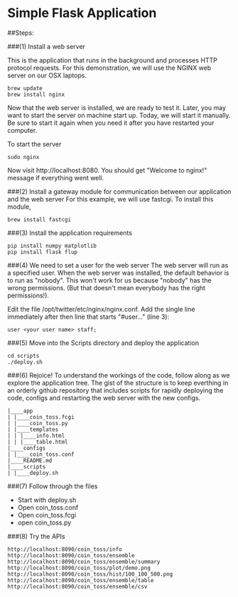 # Simple Flask Application

##Steps:

###(1) Install a web server

This is the application that runs in the background and processes HTTP protocol requests.  For
this demonstration, we will use the NGINX web server on our OSX laptops.

    brew update
    brew install nginx

Now that the web server is installed, we are ready to test it.  Later, you may want to start
the server on machine start up. Today, we will start it manually. Be sure to start it again
when you need it after you have restarted your computer.

To start the server

    sudo nginx

Now visit http://localhost:8080. You should get "Welcome to nginx!" message if everything went
well.

###(2) Install a gateway module for communication between our application and the web server
For this example, we will use fastcgi.  To install this module,

    brew install fastcgi

###(3) Install the application requirements
    
    pip install numpy matplotlib
    pip install flask flup

###(4) We need to set a user for the web server
The web server will run as a specified user. When the web server was installed, the default
behavior is to run as "nobody". This won't work for us because "nobody" has the wrong permissions.
(But that doesn't mean everybody has the right permissions!).

Edit the file /opt/twitter/etc/nginx/nginx.conf.  Add the single line immediately after then line 
that starts "#user..." (line 3):
    
    user <your user name> staff;

###(5) Move into the Scripts directory and deploy the application

    cd scripts
    ./deploy.sh

###(6) Rejoice!
To understand the workings of the code, follow along as we explore the application tree.  The gist of
the structure is to keep everthing in an orderly github repository that includes scripts
for rapidly deploying the code, configs and restarting the web server with the new configs.

    |____app
    | |____coin_toss.fcgi
    | |____coin_toss.py
    | |____templates
    | | |____info.html
    | | |____table.html
    |____configs
    | |____coin_toss.conf
    |____README.md
    |____scripts
    | |____deploy.sh


###(7) Follow through the files

* Start with deploy.sh
* Open coin_toss.conf
* Open coin_toss.fcgi
* open coin_toss.py

###(8) Try the APIs

    http://localhost:8090/coin_toss/info
    http://localhost:8090/coin_toss/ensemble
    http://localhost:8090/coin_toss/ensemble/summary
    http://localhost:8090/coin_toss/plot/demo.png
    http://localhost:8090/coin_toss/hist/100_100_500.png
    http://localhost:8090/coin_toss/ensemble/table
    http://localhost:8090/coin_toss/ensemble/csv



